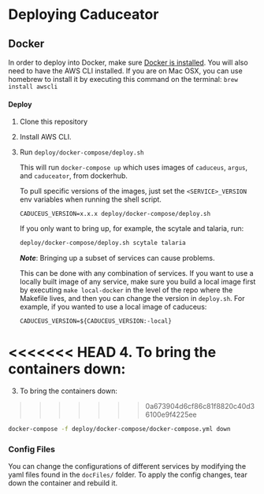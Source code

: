 # Deploying Caduceator

## Docker

In order to deploy into Docker, make sure [Docker is installed](https://docs.docker.com/install/). You will also need to have the AWS CLI installed. If you are on Mac OSX, you can use homebrew to install it by executing this command on the terminal: `brew install awscli`

#### Deploy

1. Clone this repository

2. Install AWS CLI. 

3. Run `deploy/docker-compose/deploy.sh`
   
    This will run `docker-compose up` which uses images of `caduceus`, `argus`, and `caduceator`, from dockerhub. 

    To pull specific versions of the images, just set the `<SERVICE>_VERSION` env variables when running the shell script.

    ```
    CADUCEUS_VERSION=x.x.x deploy/docker-compose/deploy.sh
    ```

    If you only want to bring up, for example, the scytale and talaria, run:
    ```bash
    deploy/docker-compose/deploy.sh scytale talaria
    ```
    _**Note**_: Bringing up a subset of services can cause problems.
    
    This can be done with any combination of services. If you want to use a locally built image of any service, make sure you build a local image first by executing `make local-docker` in the level of the repo where the Makefile lives, and then you can change the version in `deploy.sh`. For example, if you wanted to use a local image of caduceus:

    ```
    CADUCEUS_VERSION=${CADUCEUS_VERSION:-local}
    ```

<<<<<<< HEAD
4. To bring the containers down:
=======
3. To bring the containers down:
>>>>>>> 0a673904d6cf86c81f8820c40d36100e9f4225ee
   ```bash
   docker-compose -f deploy/docker-compose/docker-compose.yml down
   ```

### Config Files
You can change the configurations of different services by modifying the yaml files found in the `docFiles/` folder. To apply the config changes, tear down the container and rebuild it. 